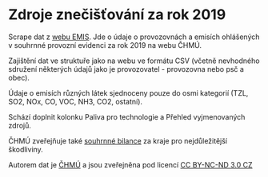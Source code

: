 
# Zdroje znečišťování za rok 2019

Scrape dat z [webu EMIS](http://portal.chmi.cz/files/portal/docs/uoco/web_generator/plants/index_CZ.html). Jde o údaje o provozovnách a emisích ohlášených v souhrnné provozní evidenci za rok 2019 na webu ČHMÚ.

Zajištění dat ve struktuře jako na webu ve formátu CSV (včetně nevhodného sdružení některých údajů jako je provozovatel - provozovna nebo psč a obec). 

Údaje o emisích různých látek sjednoceny pouze do osmi kategorií (TZL, SO2, NOx, CO, VOC, NH3, CO2, ostatní).

Schází doplnit kolonku Paliva pro technologie a Přehled vyjmenovaných zdrojů.

ČHMÚ zveřejňuje také [souhrnné bilance](http://pr-asu.chmi.cz:8080/EmisBilanceView/faces/viewBilance.xhtml) za kraje pro nejdůležitější škodliviny.

Autorem dat je [ČHMÚ](http://portal.chmi.cz/files/portal/docs/uoco/web_generator/plants/index_CZ.html) a jsou zveřejněna pod licencí [CC BY-NC-ND 3.0 CZ](https://creativecommons.org/licenses/by-nc-nd/3.0/cz/)
